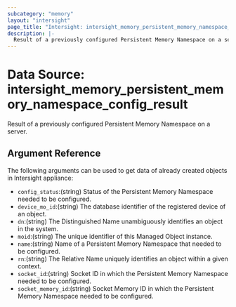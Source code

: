 ```yaml
---
subcategory: "memory"
layout: "intersight"
page_title: "Intersight: intersight_memory_persistent_memory_namespace_config_result"
description: |-
  Result of a previously configured Persistent Memory Namespace on a server.
---
```


# Data Source: intersight_memory_persistent_memory_namespace_config_result
Result of a previously configured Persistent Memory Namespace on a server.
## Argument Reference
The following arguments can be used to get data of already created objects in Intersight appliance:
* `config_status`:(string) Status of the Persistent Memory Namespace needed to be configured. 
* `device_mo_id`:(string) The database identifier of the registered device of an object. 
* `dn`:(string) The Distinguished Name unambiguously identifies an object in the system. 
* `moid`:(string) The unique identifier of this Managed Object instance. 
* `name`:(string) Name of a Persistent Memory Namespace that needed to be configured. 
* `rn`:(string) The Relative Name uniquely identifies an object within a given context. 
* `socket_id`:(string) Socket ID in which the Persistent Memory Namespace needed to be configured. 
* `socket_memory_id`:(string) Socket Memory ID in which the Persistent Memory Namespace needed to be configured. 
